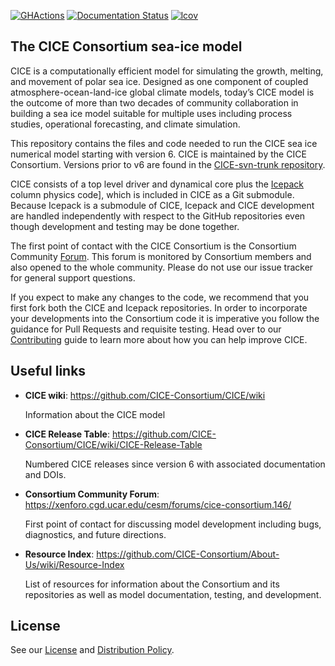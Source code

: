 <!--- [![Travis-CI](https://travis-ci.org/CICE-Consortium/CICE.svg?branch=main)](https://travis-ci.org/CICE-Consortium/CICE) --->
[![GHActions](https://github.com/CICE-Consortium/CICE/workflows/GHActions/badge.svg)](https://github.com/CICE-Consortium/CICE/actions)
[![Documentation Status](https://readthedocs.org/projects/cice-consortium-cice/badge/?version=main)](http://cice-consortium-cice.readthedocs.io/en/main/?badge=main)
[![lcov](https://img.shields.io/endpoint?url=https://apcraig.github.io/coverage.json)](https://apcraig.github.io)

<!--- [![codecov](https://codecov.io/gh/apcraig/Test_CICE_Icepack/branch/master/graph/badge.svg)](https://codecov.io/gh/apcraig/Test_CICE_Icepack) --->

## The CICE Consortium sea-ice model
CICE is a computationally efficient model for simulating the growth, melting, and movement of polar sea ice. Designed as one component of coupled atmosphere-ocean-land-ice global climate models, today’s CICE model is the outcome of more than two decades of community collaboration in building a sea ice model suitable for multiple uses including process studies, operational forecasting, and climate simulation.


This repository contains the files and code needed to run the CICE sea ice numerical model starting with version 6. CICE is maintained by the CICE Consortium. 
Versions prior to v6 are found in the [CICE-svn-trunk repository](https://github.com/CICE-Consortium/CICE-svn-trunk).

CICE consists of a top level driver and dynamical core plus the [Icepack][icepack] column physics code], which is included in CICE as a Git submodule.  Because Icepack is a submodule of CICE, Icepack and CICE development are handled independently with respect to the GitHub repositories even though development and testing may be done together.  

[icepack]: https://github.com/CICE-Consortium/Icepack

The first point of contact with the CICE Consortium is the Consortium Community [Forum][forum]. 
This forum is monitored by Consortium members and also opened to the whole community.
Please do not use our issue tracker for general support questions.

[forum]: https://xenforo.cgd.ucar.edu/cesm/forums/cice-consortium.146/

If you expect to make any changes to the code, we recommend that you first fork both the CICE and Icepack repositories. 
In order to incorporate your developments into the Consortium code it is imperative you follow the guidance for Pull Requests and requisite testing.
Head over to our [Contributing][contributing] guide to learn more about how you can help improve CICE.

[contributing]: https://github.com/CICE-Consortium/About-Us/wiki/Contributing

## Useful links
* **CICE wiki**: https://github.com/CICE-Consortium/CICE/wiki

   Information about the CICE model

* **CICE Release Table**: https://github.com/CICE-Consortium/CICE/wiki/CICE-Release-Table

   Numbered CICE releases since version 6 with associated documentation and DOIs. 
   
* **Consortium Community Forum**: https://xenforo.cgd.ucar.edu/cesm/forums/cice-consortium.146/

   First point of contact for discussing model development including bugs, diagnostics, and future directions.   

* **Resource Index**: https://github.com/CICE-Consortium/About-Us/wiki/Resource-Index

   List of resources for information about the Consortium and its repositories as well as model documentation, testing, and development.

## License
See our [License](LICENSE.pdf) and [Distribution Policy](DistributionPolicy.pdf).
